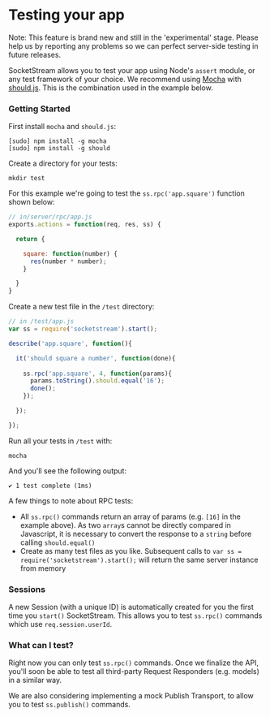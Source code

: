# Testing your app

Note: This feature is brand new and still in the 'experimental' stage. Please help us by reporting any problems so we can perfect server-side testing in future releases.

SocketStream allows you to test your app using Node's `assert` module, or any test framework of your choice. We recommend using [Mocha](http://visionmedia.github.com/mocha) with [should.js](https://github.com/visionmedia/should.js). This is the combination used in the example below.


### Getting Started

First install `mocha` and `should.js`:

    [sudo] npm install -g mocha
    [sudo] npm install -g should

Create a directory for your tests:

    mkdir test

For this example we're going to test the `ss.rpc('app.square')` function shown below:

```javascript
// in/server/rpc/app.js
exports.actions = function(req, res, ss) {

  return {

    square: function(number) {
      res(number * number);
    }

  }
}
```

Create a new test file in the `/test` directory:

```javascript
// in /test/app.js
var ss = require('socketstream').start();

describe('app.square', function(){

  it('should square a number', function(done){
    
    ss.rpc('app.square', 4, function(params){
      params.toString().should.equal('16');
      done();
    });

  });

});
```

Run all your tests in `/test` with:

    mocha

And you'll see the following output:

    ✔ 1 test complete (1ms)


A few things to note about RPC tests:

* All `ss.rpc()` commands return an array of params (e.g. `[16]` in the example above). As two `array`s cannot be directly compared in Javascript, it is necessary to convert the response to a `string` before calling `should.equal()`
* Create as many test files as you like. Subsequent calls to `var ss = require('socketstream').start();` will return the same server instance from memory


### Sessions

A new Session (with a unique ID) is automatically created for you the first time you `start()` SocketStream. This allows you to test `ss.rpc()` commands which use `req.session.userId`.


### What can I test?

Right now you can only test `ss.rpc()` commands. Once we finalize the API, you'll soon be able to test all third-party Request Responders (e.g. models) in a similar way.

We are also considering implementing a mock Publish Transport, to allow you to test `ss.publish()` commands.

